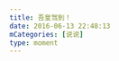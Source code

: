 ```yaml
---
title: 吾皇驾到！
date: 2016-06-13 22:48:13
mCategories: [说说]
type: moment
---
```


<div id="pics-20160613224813"></div>

<script>
var data = [
    {"link": "2016-06-13_000000.jpeg", "type": "shuoshuo"},
    {"link": "2016-06-13_000001.jpeg", "type": "shuoshuo"}
];
picsRender(data, "pics-20160613224813");
</script>
